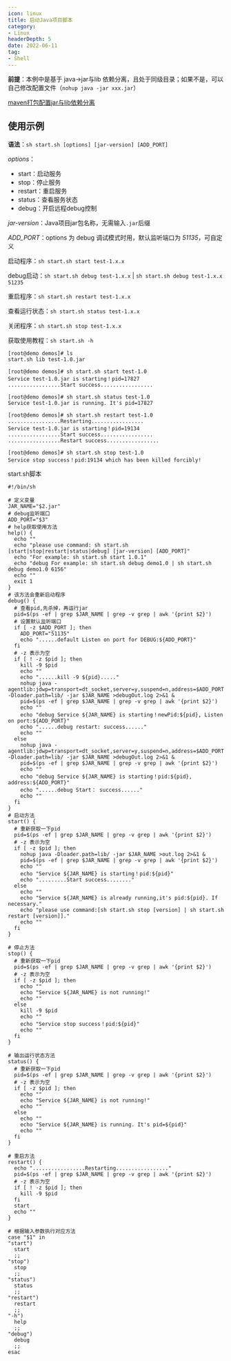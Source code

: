 ```yaml
---
icon: linux
title: 启动Java项目脚本
category: 
- Linux
headerDepth: 5
date: 2022-06-11
tag:
- Shell
---
```


<!-- more -->

**前提**：本例中是基于 java->jar与lib 依赖分离，且处于同级目录；如果不是，可以自己修改配置文件（`nohup java -jar xxx.jar`）

[maven打包配置jar与lib依赖分离](https://blog.csdn.net/qq_42476834/article/details/112507565)

## 使用示例

**语法**：`sh start.sh [options] [jar-version] [ADD_PORT]`

*options*：
- start：启动服务
- stop：停止服务
- restart：重启服务
- status：查看服务状态
- debug：开启远程debug控制

*jar-version*：Java项目jar包名称，无需输入`.jar`后缀

*ADD_PORT*：options 为 debug 调试模式时用，默认监听端口为 *51135*，可自定义


启动程序：`sh start.sh start test-1.x.x`

debug启动：`sh start.sh debug test-1.x.x` |
 `sh start.sh debug test-1.x.x 51235`

重启程序：`sh start.sh restart test-1.x.x`

查看运行状态：`sh start.sh status test-1.x.x`

关闭程序：`sh start.sh stop test-1.x.x`

获取使用教程：`sh start.sh -h`

```shell
[root@demo demos]# ls
start.sh lib test-1.0.jar

[root@demo demos]# sh start.sh start test-1.0
Service test-1.0.jar is starting！pid=17827
.................Start success.................

[root@demo demos]# sh start.sh status test-1.0
Service test-1.0.jar is running. It's pid=17827

[root@demo demos]# sh start.sh restart test-1.0
.................Restarting.................
Service test-1.0.jar is starting！pid=19134
.................Start success.................
.................Restart success.................

[root@demo demos]# sh start.sh stop test-1.0
Service stop success！pid:19134 which has been killed forcibly!
```

start.sh脚本

```shell
#!/bin/sh

# 定义变量
JAR_NAME="$2.jar"
# debug监听端口
ADD_PORT="$3"
# help获取使用方法
help() {
  echo ""
  echo "please use command: sh start.sh [start|stop|restart|status|debug] [jar-version] [ADD_PORT]"
  echo "For example: sh start.sh start 1.0.1"
  echo "debug For example: sh start.sh debug demo1.0 | sh start.sh debug demo1.0 6156"
  echo ""
  exit 1
}
# 该方法会重新启动程序
debug() {
  # 查看pid,先杀掉，再运行jar
  pid=$(ps -ef | grep $JAR_NAME | grep -v grep | awk '{print $2}')
  # 设置默认监听端口
  if [ -z $ADD_PORT ]; then
    ADD_PORT="51135"
    echo "......default Listen on port for DEBUG:${ADD_PORT}"
  fi
  # -z 表示为空
  if [ ! -z $pid ]; then
    kill -9 $pid
    echo ""
    echo "......kill -9 ${pid}....."
    nohup java -agentlib:jdwp=transport=dt_socket,server=y,suspend=n,address=$ADD_PORT -Dloader.path=lib/ -jar $JAR_NAME >debugOut.log 2>&1 &
    pid=$(ps -ef | grep $JAR_NAME | grep -v grep | awk '{print $2}')
    echo ""
    echo "debug Service ${JAR_NAME} is starting！newPid:${pid}, Listen on port:${ADD_PORT}"
    echo "......debug restart: success......"
    echo ""
  else 
    nohup java -agentlib:jdwp=transport=dt_socket,server=y,suspend=n,address=$ADD_PORT -Dloader.path=lib/ -jar $JAR_NAME >debugOut.log 2>&1 &
    pid=$(ps -ef | grep $JAR_NAME | grep -v grep | awk '{print $2}')
    echo ""
    echo "debug Service ${JAR_NAME} is starting！pid:${pid}, address:${ADD_PORT}"
    echo "......debug Start： success......"
    echo ""
  fi
}
# 启动方法
start() {
  # 重新获取一下pid
  pid=$(ps -ef | grep $JAR_NAME | grep -v grep | awk '{print $2}')
  # -z 表示为空
  if [ -z $pid ]; then
    nohup java -Dloader.path=lib/ -jar $JAR_NAME >out.log 2>&1 &
    pid=$(ps -ef | grep $JAR_NAME | grep -v grep | awk '{print $2}')
    echo ""
    echo "Service ${JAR_NAME} is starting！pid:${pid}"
    echo ".........Start success........"
  else
    echo ""
    echo "Service ${JAR_NAME} is already running,it's pid:${pid}. If necessary."
    echo "please use command:[sh start.sh stop [version] | sh start.sh restart [version]]."
    echo ""
  fi
}

# 停止方法
stop() {
  # 重新获取一下pid
  pid=$(ps -ef | grep $JAR_NAME | grep -v grep | awk '{print $2}')
  # -z 表示为空
  if [ -z $pid ]; then
    echo ""
    echo "Service ${JAR_NAME} is not running!"
    echo ""
  else
    kill -9 $pid
    echo ""
    echo "Service stop success！pid:${pid}"
    echo ""
  fi
}

# 输出运行状态方法
status() {
  # 重新获取一下pid
  pid=$(ps -ef | grep $JAR_NAME | grep -v grep | awk '{print $2}')
  # -z 表示为空
  if [ -z $pid ]; then
    echo ""
    echo "Service ${JAR_NAME} is not running!"
    echo ""
  else
    echo ""
    echo "Service ${JAR_NAME} is running. It's pid=${pid}"
    echo ""
  fi
}

# 重启方法
restart() {
  echo ".................Restarting................."
  pid=$(ps -ef | grep $JAR_NAME | grep -v grep | awk '{print $2}')
  # -z 表示为空
  if [ ! -z $pid ]; then
    kill -9 $pid
  fi
  start
  echo ""
}

# 根据输入参数执行对应方法
case "$1" in
"start")
  start
  ;;
"stop")
  stop
  ;;
"status")
  status
  ;;
"restart")
  restart
  ;;
"-h")
  help
  ;;
"debug")
  debug
  ;;
esac

```

